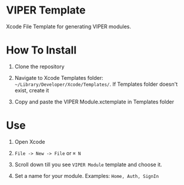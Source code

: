 # VIPER Template

Xcode File Template for generating VIPER modules.
  

# How To Install

1. Clone the repository

2. Navigate to Xcode Templates folder: ```~/Library/Developer/Xcode/Templates/```. If Templates folder doesn't exist, create it

3. Copy and paste the VIPER Module.xctemplate in Templates folder

  

# Use

1. Open Xcode

2. ```File -> New -> File``` or ```⌘ N```

3. Scroll down till you see ```VIPER Module``` template and choose it.

4. Set a name for your module. Examples: ```Home, Auth, SignIn```

